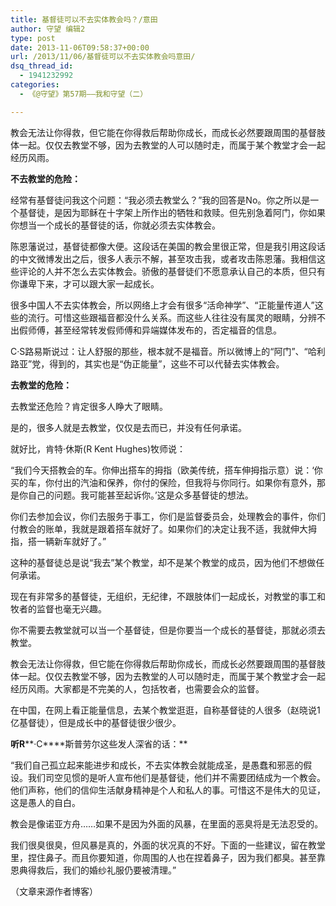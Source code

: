 ```yaml
---
title: 基督徒可以不去实体教会吗？/意田
author: 守望 编辑2
type: post
date: 2013-11-06T09:58:37+00:00
url: /2013/11/06/基督徒可以不去实体教会吗意田/
dsq_thread_id:
  - 1941232992
categories:
  - 《@守望》第57期——我和守望（二）

---
```

教会无法让你得救，但它能在你得救后帮助你成长，而成长必然要跟周围的基督肢体一起。仅仅去教堂不够，因为去教堂的人可以随时走，而属于某个教堂才会一起经历风雨。<!--more-->

<b class="mce-wp-more" title="更多...">不去教堂的危险：</b>

经常有基督徒问我这个问题：“我必须去教堂么？”我的回答是No。你之所以是一个基督徒，是因为耶稣在十字架上所作出的牺牲和救赎。但先别急着阿门，你如果你想当一个成长的基督徒的话，你就必须去实体教会。

陈恩藩说过，基督徒都像大便。这段话在美国的教会里很正常，但是我引用这段话的中文微博发出之后，很多人表示不解，甚至攻击我，或者攻击陈恩藩。我相信这些评论的人并不怎么去实体教会。骄傲的基督徒们不愿意承认自己的本质，但只有你谦卑下来，才可以跟大家一起成长。

很多中国人不去实体教会，所以网络上才会有很多“活命神学”、“正能量传道人”这些的流行。可惜这些跟福音都没什么关系。而这些人往往没有属灵的眼睛，分辨不出假师傅，甚至经常转发假师傅和异端媒体发布的，否定福音的信息。

C·S路易斯说过：让人舒服的那些，根本就不是福音。所以微博上的“阿门”、“哈利路亚”党，得到的，其实也是“伪正能量”，这些不可以代替去实体教会。

**去教堂的危险：**

去教堂还危险？肯定很多人睁大了眼睛。

是的，很多人就是去教堂，仅仅是去而已，并没有任何承诺。

就好比，肯特·休斯(R Kent Hughes)牧师说：

“我们今天搭教会的车。你伸出搭车的拇指（欧美传统，搭车伸拇指示意）说：‘你买的车，你付出的汽油和保养，你付的保险，但我将与你同行。如果你有意外，那是你自己的问题。我可能甚至起诉你。’这是众多基督徒的想法。

你们去参加会议，你们去服务于事工，你们是监督委员会，处理教会的事件，你们付教会的账单，我就是跟着搭车就好了。如果你们的决定让我不适，我就伸大拇指，搭一辆新车就好了。”

这种的基督徒总是说“我去”某个教堂，却不是某个教堂的成员，因为他们不想做任何承诺。

现在有非常多的基督徒，无组织，无纪律，不跟肢体们一起成长，对教堂的事工和牧者的监督也毫无兴趣。

你不需要去教堂就可以当一个基督徒，但是你要当一个成长的基督徒，那就必须去教堂。

教会无法让你得救，但它能在你得救后帮助你成长，而成长必然要跟周围的基督肢体一起。仅仅去教堂不够，因为去教堂的人可以随时走，而属于某个教堂才会一起经历风雨。大家都是不完美的人，包括牧者，也需要会众的监督。

在中国，在网上看正能量信息，去某个教堂逛逛，自称基督徒的人很多（赵晓说1亿基督徒），但是成长中的基督徒很少很少。

**听R****·C****斯普劳尔这些发人深省的话：**

“我们自己孤立起来能进步和成长，不去实体教会就能成圣，是愚蠢和邪恶的假设。我们司空见惯的是听人宣布他们是基督徒，他们并不需要团结成为一个教会。他们声称，他们的信仰生活献身精神是个人和私人的事。可惜这不是伟大的见证，这是愚人的自白。

教会是像诺亚方舟……如果不是因为外面的风暴，在里面的恶臭将是无法忍受的。

我们很臭很臭，但风暴是真的，外面的状况真的不好。下面的一些建议，留在教堂里，捏住鼻子。而且你要知道，你周围的人也在捏着鼻子，因为我们都臭。甚至靠恩典得救后，我们的婚纱礼服仍要被清理。”

（文章来源作者博客）